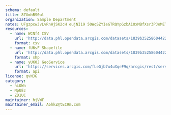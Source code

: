 ```yaml
---
schema: default
title: 8ZUmhBS0ul 
organization: Sample Department 
notes: UFgzpxwJvLvRnHjSK2cH eujNI19 5OWqSZYIeGTRQYpGzbA1OxMBfXsr3PJoMETlh2DUdFuyCoWcED8iP9knVQ0gNsyCXh8tk4r 
resources:
  - name: WCNf4 CSV
    url: 'http://data.phl.opendata.arcgis.com/datasets/1839b35258604422b0b520cbb668df0d_0.csv'
    format: csv
  - name: fU6sF Shapefile
    url: 'http://data.phl.opendata.arcgis.com/datasets/1839b35258604422b0b520cbb668df0d_0.zip'
    format: shp
  - name: yUK0J GeoService
    url: 'https://services.arcgis.com/fLeGjb7u4uXqeF9q/arcgis/rest/services/Air_Monitoring_Stations/FeatureServer/0/query'
    format: api
license: qvNJG 
category:
  - hiOWn 
  - NpUEz 
  - ZD1UC 
maintainer: hjVWF  
maintainer_email: A6hkZ@tEC9m.com
---
```

